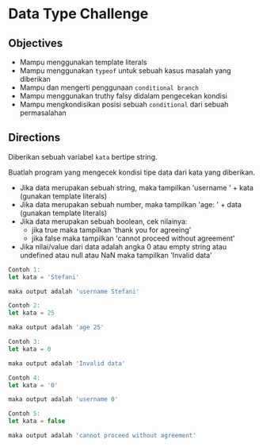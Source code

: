 # Data Type Challenge

## Objectives
- Mampu menggunakan template literals
- Mampu menggunakan `typeof` untuk sebuah kasus masalah yang diberikan
- Mampu dan mengerti penggunaan `conditional branch`
- Mampu menggunakan truthy falsy didalam pengecekan kondisi
- Mampu mengkondisikan posisi sebuah `conditional` dari sebuah permasalahan

## Directions

Diberikan sebuah variabel `kata` bertipe string.

Buatlah program yang mengecek kondisi tipe data dari kata yang diberikan.
- Jika data merupakan sebuah string, maka tampilkan 'username ' + kata (gunakan template literals)
- Jika data merupakan sebuah number, maka tampilkan 'age: ' + data (gunakan template literals)
- Jika data merupakan sebuah boolean, cek nilainya:
  - jika true maka tampilkan 'thank you for agreeing'
  - jika false maka tampilkan 'cannot proceed without agreement'
- Jika nilai/value dari data adalah angka 0 atau empty string atau undefined atau null atau NaN maka tampilkan 'Invalid data'

```JavaScript
Contoh 1:
let kata = 'Stefani'

maka output adalah 'username Stefani'

Contoh 2:
let kata = 25

maka output adalah 'age 25'

Contoh 3:
let kata = 0

maka output adalah 'Invalid data'

Contoh 4:
let kata = '0'

maka output adalah 'username 0'

Contoh 5:
let kata = false

maka output adalah 'cannot proceed without agreement'
```
